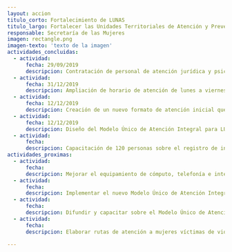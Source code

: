 ```yaml
---
layout: accion
titulo_corto: Fortalecimiento de LUNAS
titulo_largo: Fortalecer las Unidades Territoriales de Atención y Prevención de la Violencia de Género
responsable: Secretaría de las Mujeres
imagen: rectangle.png
imagen-texto: 'texto de la imagen'
actividades_concluidas:
  - actividad:
      fecha: 29/09/2019
      descripcion: Contratación de personal de atención jurídica y psicológica.
  - actividad:
      fecha: 31/12/2019
      descripcion: Ampliación de horario de atención de lunes a viernes de 9:00 a 19:00 hrs y sábados de 9:00 a 14:00 hrs.
  - actividad:
      fecha: 12/12/2019
      descripcion: Creación de un nuevo formato de atención inicial que permite la detección de riesgo feminicida desde la primera sesión.
  - actividad:
      fecha: 12/12/2019
      descripcion: Diseño del Modelo Único de Atención Integral para LUNAS, así como la ruta de atención por área de trabajo orientados a la homologación de la atención inicial y la especializada en psicología.
  - actividad:
      fecha:
      descripcion: Capacitación de 120 personas sobre el registro de información para garantizar su captura ágil y adecuada.
actividades_proximas:
  - actividad:
      fecha:
      descripcion: Mejorar el equipamiento de cómputo, telefonía e internet de las 27 LUNAS.
  - actividad:
      fecha:
      descripcion: Implementar el nuevo Modelo Único de Atención Integral para LUNAS para homologar la atención inicial y psicológica en todas las unidades.
  - actividad:
      fecha:
      descripcion: Difundir y capacitar sobre el Modelo Único de Atención Integral. <br> Actualizar y difundir el directorio de servicios de atención a mujeres víctimas de violencia.
  - actividad:
      fecha:
      descripcion: Elaborar rutas de atención a mujeres víctimas de violencia. <br> Visualizar en las instalaciones el tipo de servicios que se ofrecen.

---
```

